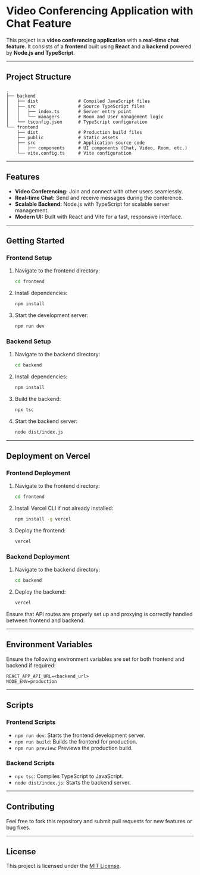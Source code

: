 # Video Conferencing Application with Chat Feature

This project is a **video conferencing application** with a **real-time chat feature**. It consists of a **frontend** built using **React** and a **backend** powered by **Node.js and TypeScript**.

---

## **Project Structure**

```
.
├── backend
│   ├── dist               # Compiled JavaScript files
│   ├── src                # Source TypeScript files
│   │   ├── index.ts       # Server entry point
│   │   └── managers       # Room and User management logic
│   └── tsconfig.json      # TypeScript configuration
└── frontend
    ├── dist               # Production build files
    ├── public             # Static assets
    ├── src                # Application source code
    │   ├── components     # UI components (Chat, Video, Room, etc.)
    └── vite.config.ts     # Vite configuration
```

---

## **Features**

- **Video Conferencing:** Join and connect with other users seamlessly.
- **Real-time Chat:** Send and receive messages during the conference.
- **Scalable Backend:** Node.js with TypeScript for scalable server management.
- **Modern UI:** Built with React and Vite for a fast, responsive interface.

---

## **Getting Started**

### **Frontend Setup**

1. Navigate to the frontend directory:
   ```bash
   cd frontend
   ```
2. Install dependencies:
   ```bash
   npm install
   ```
3. Start the development server:
   ```bash
   npm run dev
   ```

### **Backend Setup**

1. Navigate to the backend directory:
   ```bash
   cd backend
   ```
2. Install dependencies:
   ```bash
   npm install
   ```
3. Build the backend:
   ```bash
   npx tsc
   ```
4. Start the backend server:
   ```bash
   node dist/index.js
   ```

---

## **Deployment on Vercel**

### **Frontend Deployment**
1. Navigate to the frontend directory:
   ```bash
   cd frontend
   ```
2. Install Vercel CLI if not already installed:
   ```bash
   npm install -g vercel
   ```
3. Deploy the frontend:
   ```bash
   vercel
   ```

### **Backend Deployment**
1. Navigate to the backend directory:
   ```bash
   cd backend
   ```
2. Deploy the backend:
   ```bash
   vercel
   ```

Ensure that API routes are properly set up and proxying is correctly handled between frontend and backend.

---

## **Environment Variables**

Ensure the following environment variables are set for both frontend and backend if required:

```
REACT_APP_API_URL=<backend_url>
NODE_ENV=production
```

---

## **Scripts**

### **Frontend Scripts**
- `npm run dev`: Starts the frontend development server.
- `npm run build`: Builds the frontend for production.
- `npm run preview`: Previews the production build.

### **Backend Scripts**
- `npx tsc`: Compiles TypeScript to JavaScript.
- `node dist/index.js`: Starts the backend server.

---

## **Contributing**

Feel free to fork this repository and submit pull requests for new features or bug fixes.

---

## **License**

This project is licensed under the [MIT License](LICENSE).


